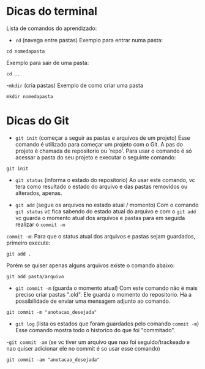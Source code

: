# Dicas do terminal
Lista de comandos do aprendizado:


- `cd` (navega entre pastas)
Exemplo para entrar numa pasta:

```
cd nomedapasta
```

Exemplo para sair de uma pasta:

```
cd ..
```

-`mkdir` (cria pastas)
Exemplo de como criar uma pasta

```
mkdir nomedapasta
```

# Dicas do Git

- `git init` (começar a seguir as pastas e arquivos de um projeto)
Esse comando é utilizado para começar um projeto com o Git. A pas do projeto é chamada de repositorio ou 'repo'. Para usar o comando é só acessar a pasta do seu projeto e executar o seguinte comando:

```
git init
```

- `git status` (informa o estado do repositorio)
Ao usar este comando, vc tera como resultado o estado do arquivo e das pastas removidos ou alterados, apenas.

- `git add` (segue os arquivos no estado atual / momento)
Com o comando `git status` vc fica sabendo do estado atual do arquivo e com o `git add` vc guarda o momento atual dos arquivos e pastas para em seguida realizar o `commit -m`

`commit -m`:
Para que o status atual dos arquivos e pastas sejam guardados, primeiro execute:

```
git add .
```

Porém se quiser apenas alguns arquivos existe o comando abaixo:

```
git add pasta/arquivo
```

- `git commit -m` (guarda o momento atual)
Com este comando não é mais preciso criar pastas ".old". Ele guarda o momento do repositorio.
Ha a possibilidade de enviar uma mensagem adjunto ao comando.

```
git commit -m "anotacao_desejada"
```

- `git log`  (lista os estados que foram guardados pelo comando `commit -m`)
Esse comando mostra todo o historico do que foi "commitado".

-`git commit -am` (se vc tiver um arquivo que nao foi seguido/trackeado e nao quiser adicionar ele no commit é so usar esse comando)
```
git commit -am "anotacao_desejada"